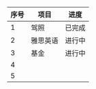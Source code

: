 | 序号 | 项目     | 进度   |
| ---- | -------- | ------ |
| 1    | 驾照     | 已完成 |
| 2    | 雅思英语 | 进行中 |
| 3    | 基金     | 进行中 |
| 4    |          |        |
| 5    |          |        |

